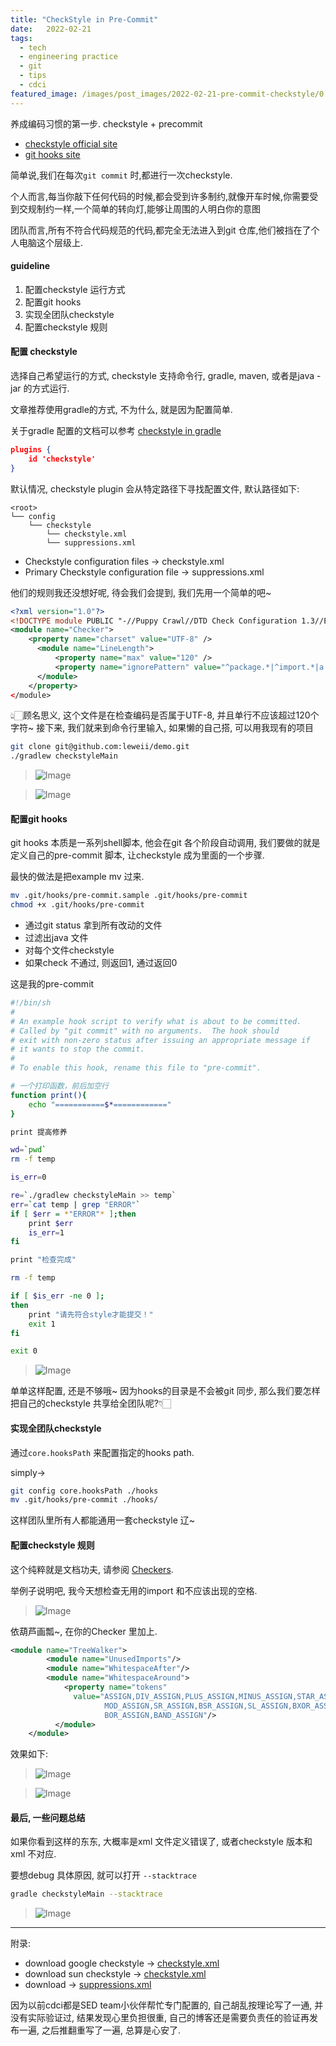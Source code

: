 ```yaml
---
title: "CheckStyle in Pre-Commit"
date:   2022-02-21
tags:
  - tech
  - engineering practice
  - git
  - tips
  - cdci
featured_image: /images/post_images/2022-02-21-pre-commit-checkstyle/0.png
---
```


养成编码习惯的第一步. checkstyle + precommit

- [checkstyle official site](https://checkstyle.sourceforge.io])
- [git hooks site](https://git-scm.com/book/en/v2/Customizing-Git-Git-Hooks)

简单说,我们在每次`git commit` 时,都进行一次checkstyle.

个人而言,每当你敲下任何代码的时候,都会受到许多制约,就像开车时候,你需要受到交规制约一样,一个简单的转向灯,能够让周围的人明白你的意图

团队而言,所有不符合代码规范的代码,都完全无法进入到git 仓库,他们被挡在了个人电脑这个层级上.

#### guideline

1. 配置checkstyle 运行方式
2. 配置git hooks
3. 实现全团队checkstyle
3. 配置checkstyle 规则

#### 配置 checkstyle

选择自己希望运行的方式, checkstyle 支持命令行, gradle, maven, 或者是java -jar 的方式运行.

文章推荐使用gradle的方式, 不为什么, 就是因为配置简单.

关于gradle 配置的文档可以参考 [checkstyle in gradle](https://docs.gradle.org/current/userguide/checkstyle_plugin.html)


```json
plugins {
    id 'checkstyle'
}
```

默认情况, checkstyle plugin 会从特定路径下寻找配置文件, 默认路径如下:

```
<root>
└── config
    └── checkstyle           
        └── checkstyle.xml
        └── suppressions.xml
```
- Checkstyle configuration files -> checkstyle.xml
- Primary Checkstyle configuration file -> suppressions.xml

他们的规则我还没想好呢, 待会我们会提到, 我们先用一个简单的吧~

```xml
<?xml version="1.0"?>
<!DOCTYPE module PUBLIC "-//Puppy Crawl//DTD Check Configuration 1.3//EN" "http://checkstyle.sourceforge.net/dtds/configuration_1_3.dtd">
<module name="Checker">
    <property name="charset" value="UTF-8" />
      <module name="LineLength">
          <property name="max" value="120" />
          <property name="ignorePattern" value="^package.*|^import.*|a href|href|http://|https://|ftp://" />
      </module>
    </property>
</module>
```

👆🏻️顾名思义, 这个文件是在检查编码是否属于UTF-8, 并且单行不应该超过120个字符~
接下来, 我们就来到命令行里输入, 如果懒的自己搭, 可以用我现有的项目

```bash
git clone git@github.com:leweii/demo.git
./gradlew checkstyleMain
```

> ![Image](/2022-02-21-pre-commit-checkstyle/1.jpg)

> ![Image](/2022-02-21-pre-commit-checkstyle/2.jpg)

#### 配置git hooks

git hooks 本质是一系列shell脚本, 他会在git 各个阶段自动调用, 我们要做的就是定义自己的pre-commit 脚本, 让checkstyle 成为里面的一个步骤.

最快的做法是把example mv 过来.

```bash
mv .git/hooks/pre-commit.sample .git/hooks/pre-commit
chmod +x .git/hooks/pre-commit
```

+ 通过git status 拿到所有改动的文件
+ 过滤出java 文件
+ 对每个文件checkstyle
+ 如果check 不通过, 则返回1, 通过返回0

这是我的pre-commit

```bash
#!/bin/sh
#
# An example hook script to verify what is about to be committed.
# Called by "git commit" with no arguments.  The hook should
# exit with non-zero status after issuing an appropriate message if
# it wants to stop the commit.
#
# To enable this hook, rename this file to "pre-commit".

# 一个打印函数，前后加空行
function print(){
    echo "===========$*============"
}

print 提高修养

wd=`pwd`
rm -f temp

is_err=0

re=`./gradlew checkstyleMain >> temp`
err=`cat temp | grep "ERROR"`
if [ $err = *"ERROR"* ];then
    print $err
    is_err=1
fi

print "检查完成"

rm -f temp

if [ $is_err -ne 0 ];
then
    print "请先符合style才能提交！"
    exit 1
fi

exit 0
```

> ![Image](/2022-02-21-pre-commit-checkstyle/3.jpg)

单单这样配置, 还是不够哦~ 因为hooks的目录是不会被git 同步, 那么我们要怎样把自己的checkstyle 共享给全团队呢?👇🏻️

#### 实现全团队checkstyle

通过`core.hooksPath` 来配置指定的hooks path.

simply->

```bash
git config core.hooksPath ./hooks
mv .git/hooks/pre-commit ./hooks/
```

这样团队里所有人都能通用一套checkstyle 辽~

#### 配置checkstyle 规则

这个纯粹就是文档功夫, 请参阅 [Checkers](https://checkstyle.sourceforge.io/checks.html).

举例子说明吧, 我今天想检查无用的import 和不应该出现的空格.

> ![Image](/2022-02-21-pre-commit-checkstyle/4.jpg)

依葫芦画瓢~, 在你的Checker 里加上.

```xml
<module name="TreeWalker">
        <module name="UnusedImports"/>
        <module name="WhitespaceAfter"/>
        <module name="WhitespaceAround">
            <property name="tokens"
              value="ASSIGN,DIV_ASSIGN,PLUS_ASSIGN,MINUS_ASSIGN,STAR_ASSIGN,
                     MOD_ASSIGN,SR_ASSIGN,BSR_ASSIGN,SL_ASSIGN,BXOR_ASSIGN,
                     BOR_ASSIGN,BAND_ASSIGN"/>
          </module>
    </module>
```

效果如下:

> ![Image](/2022-02-21-pre-commit-checkstyle/5.jpg)

> ![Image](/2022-02-21-pre-commit-checkstyle/6.jpg)

#### 最后, 一些问题总结

如果你看到这样的东东, 大概率是xml 文件定义错误了, 或者checkstyle 版本和xml 不对应.

要想debug 具体原因, 就可以打开 `--stacktrace`

```bash
gradle checkstyleMain --stacktrace
```

> ![Image](/2022-02-21-pre-commit-checkstyle/7.jpg)

-----

附录:
- download google checkstyle -> [checkstyle.xml](https://github.com/checkstyle/checkstyle/blob/master/src/main/resources/google_checks.xml)
- download sun checkstyle -> [checkstyle.xml](https://github.com/checkstyle/checkstyle/blob/master/src/main/resources/sun_checks.xml)
- download -> [suppressions.xml](https://github.com/checkstyle/checkstyle/blob/master/config/suppressions.xml)

因为以前cdci都是SED team小伙伴帮忙专门配置的, 自己胡乱按理论写了一通, 并没有实际验证过, 结果发现心里负担很重, 自己的博客还是需要负责任的验证再发布一遍, 之后推翻重写了一遍, 总算是心安了.